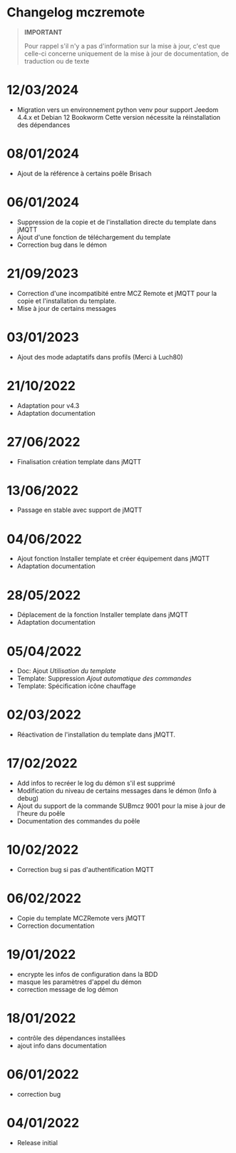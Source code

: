 # Changelog mczremote

>**IMPORTANT**
>
>Pour rappel s'il n'y a pas d'information sur la mise à jour, c'est que celle-ci concerne uniquement de la mise à jour de documentation, de traduction ou de texte

# 12/03/2024
- Migration vers un environnement python venv pour support Jeedom 4.4.x et Debian 12 Bookworm
Cette version nécessite la réinstallation des dépendances

# 08/01/2024
- Ajout de la référence à certains poêle Brisach

# 06/01/2024
- Suppression de la copie et de l'installation directe du template dans jMQTT
- Ajout d'une fonction de téléchargement du template
- Correction bug dans le démon

# 21/09/2023
- Correction d'une incompatibité entre MCZ Remote et jMQTT pour la copie et l'installation du template.
- Mise à jour de certains messages

# 03/01/2023
- Ajout des mode adaptatifs dans profils (Merci à Luch80)

# 21/10/2022
- Adaptation pour v4.3
- Adaptation documentation

# 27/06/2022
- Finalisation création template dans jMQTT 

# 13/06/2022
- Passage en stable avec support de jMQTT

# 04/06/2022
- Ajout fonction Installer template et créer équipement dans jMQTT
- Adaptation documentation

# 28/05/2022
- Déplacement de la fonction Installer template dans jMQTT
- Adaptation documentation

# 05/04/2022
- Doc: Ajout *Utilisation du template*
- Template: Suppression *Ajout automatique des commandes*
- Template: Spécification icône chauffage

# 02/03/2022
- Réactivation de l'installation du template dans jMQTT.

# 17/02/2022
- Add infos to recréer le log du démon s'il est supprimé
- Modification du niveau de certains messages dans le démon (Info à debug)
- Ajout du support de la commande SUBmcz 9001 pour la mise à jour de l'heure du poêle
- Documentation des commandes du poêle

# 10/02/2022
- Correction bug si pas d'authentification MQTT

# 06/02/2022
- Copie du template MCZRemote vers jMQTT
- Correction documentation

# 19/01/2022
- encrypte les infos de configuration dans la BDD
- masque les paramètres d'appel du démon
- correction message de log démon

# 18/01/2022
- contrôle des dépendances installées
- ajout info dans documentation

# 06/01/2022
- correction bug

# 04/01/2022
- Release initial


